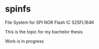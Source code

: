 # spinfs
File System for SPI NOR Flash IC S25FL164K

This is the topic for my bachelor thesis

Work is in progress
